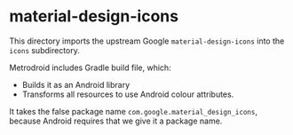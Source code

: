 # material-design-icons

This directory imports the upstream Google `material-design-icons` into the `icons` subdirectory.

Metrodroid includes Gradle build file, which:

- Builds it as an Android library
- Transforms all resources to use Android colour attributes.

It takes the false package name `com.google.material_design_icons`, because Android requires that we
give it a package name.
